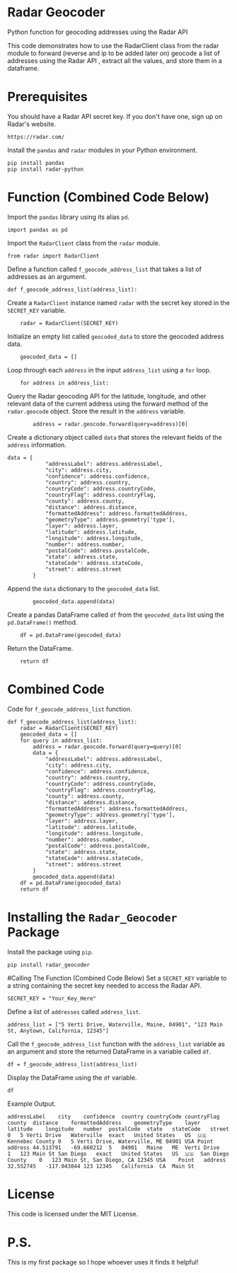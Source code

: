 # Radar Geocoder

Python function for geocoding addresses using the Radar API

This code demonstrates how to use the RadarClient class from the radar module to forward (reverse and ip to be added later on) geocode a list of addresses using the Radar API , extract all the values, and store them in a dataframe.

# Prerequisites
You should have a Radar API secret key. If you don't have one, sign up on Radar's website.

```
https://radar.com/
```

Install the ```pandas``` and ```radar``` modules in your Python environment.

```
pip install pandas
pip install radar-python
```

# Function (Combined Code Below)
Import the ```pandas``` library using its alias ```pd```.

```
import pandas as pd
```

Import the ```RadarClient``` class from the ```radar``` module.

```
from radar import RadarClient
```

Define a function called ```f_geocode_address_list``` that takes a list of addresses as an argument.

```
def f_geocode_address_list(address_list):
```

Create a ```RadarClient``` instance named ```radar``` with the secret key stored in the ```SECRET_KEY``` variable.

```
    radar = RadarClient(SECRET_KEY)
```

Initialize an empty list called ```geocoded_data``` to store the geocoded address data.

```
    geocoded_data = []
```

Loop through each ```address``` in the input ```address_list``` using a ```for``` loop.

```
    for address in address_list:
```

Query the Radar geocoding API for the latitude, longitude, and other relevant data of the current address using the forward method of the ```radar.geocode``` object. Store the result in the ```address``` variable.

```
        address = radar.geocode.forward(query=address)[0]
```

Create a dictionary object called ```data``` that stores the relevant fields of the ```address``` information.

```
data = {
            "addressLabel": address.addressLabel,
            "city": address.city,
            "confidence": address.confidence,
            "country": address.country,
            "countryCode": address.countryCode,
            "countryFlag": address.countryFlag,
            "county": address.county,
            "distance": address.distance,
            "formattedAddress": address.formattedAddress,
            "geometryType": address.geometry['type'],
            "layer": address.layer,
            "latitude": address.latitude,
            "longitude": address.longitude,
            "number": address.number,
            "postalCode": address.postalCode,
            "state": address.state,
            "stateCode": address.stateCode,
            "street": address.street
        }
```

Append the ```data``` dictionary to the ```geocoded_data``` list.

```
        geocoded_data.append(data)
```

Create a pandas DataFrame called ```df``` from the ```geocoded_data``` list using the ```pd.DataFrame()``` method.

```
    df = pd.DataFrame(geocoded_data)
```

Return the DataFrame.

```
    return df
```

# Combined Code

Code for ```f_geocode_address_list``` function.

```
def f_geocode_address_list(address_list):
    radar = RadarClient(SECRET_KEY)
    geocoded_data = []
    for query in address_list:
        address = radar.geocode.forward(query=query)[0]
        data = {
            "addressLabel": address.addressLabel,
            "city": address.city,
            "confidence": address.confidence,
            "country": address.country,
            "countryCode": address.countryCode,
            "countryFlag": address.countryFlag,
            "county": address.county,
            "distance": address.distance,
            "formattedAddress": address.formattedAddress,
            "geometryType": address.geometry['type'],
            "layer": address.layer,
            "latitude": address.latitude,
            "longitude": address.longitude,
            "number": address.number,
            "postalCode": address.postalCode,
            "state": address.state,
            "stateCode": address.stateCode,
            "street": address.street
        }
        geocoded_data.append(data)
    df = pd.DataFrame(geocoded_data)
    return df
```

# Installing the ```Radar_Geocoder``` Package
Install the package using ```pip```.

```
pip install radar_geocoder
```

#Calling The Function (Combined Code Below)
Set a ```SECRET_KEY``` variable to a string containing the secret key needed to access the Radar API.

```
SECRET_KEY = "Your_Key_Here"

```

Define a list of ```addresses``` called ```address_list```.

```
address_list = ["5 Verti Drive, Waterville, Maine, 04901", "123 Main St, Anytown, California, 12345"]
```

Call the ```f_geocode_address_list``` function with the ```address_list``` variable as an argument and store the returned DataFrame in a variable called ```df```.

```
df = f_geocode_address_list(address_list)
```

Display the DataFrame using the ```df``` variable.

```
df
```

Example Output.

```
addressLabel	city	confidence	country	countryCode	countryFlag	county	distance	formattedAddress	geometryType	layer	latitude	longitude	number	postalCode	state	stateCode	street
0	5 Verti Drive	Waterville	exact	United States	US	🇺🇸	Kennebec County	0	5 Verti Drive, Waterville, ME 04901 USA	Point	address	44.513791	-69.660212	5	04901	Maine	ME	Verti Drive
1	123 Main St	San Diego	exact	United States	US	🇺🇸	San Diego County	0	123 Main St, San Diego, CA 12345 USA	Point	address	32.552745	-117.043844	123	12345	California	CA	Main St
```

# License
This code is licensed under the MIT License.

# P.S.
This is my first package so I hope whoever uses it finds it helpful!
